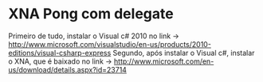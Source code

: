 # XNA Pong com delegate

Primeiro de tudo, instalar o Visual c# 2010 no link -> http://www.microsoft.com/visualstudio/en-us/products/2010-editions/visual-csharp-express
Segundo, após instalar o Visual c#, instalar o XNA, que é baixado no link -> http://www.microsoft.com/en-us/download/details.aspx?id=23714
